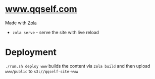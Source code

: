 # www.qqself.com

Made with [Zola](https://www.getzola.org)

- `zola serve` - serve the site with live reload

# Deployment

`./run.sh deploy www` builds the content via `zola build` and then upload `www/public` to `s3://qqself-site-www`
